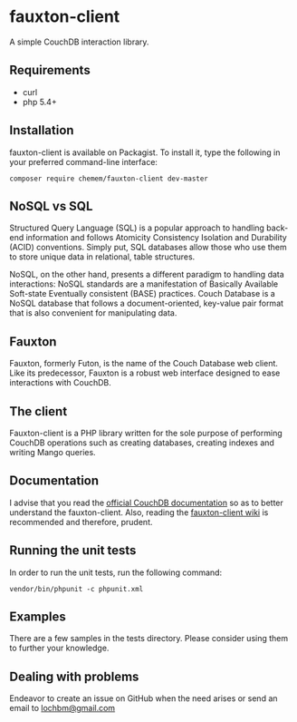 # fauxton-client
A simple CouchDB interaction library.

## Requirements

- curl
- php 5.4+

## Installation

fauxton-client is available on Packagist. To install it, type the following in your preferred
command-line interface:

`composer require chemem/fauxton-client dev-master`

## NoSQL vs SQL

Structured Query Language (SQL) is a popular approach to handling back-end information and follows 
Atomicity Consistency Isolation and Durability (ACID) conventions. Simply put, SQL databases allow 
those who use them to store unique data in relational, table structures.
  
NoSQL, on the other hand, presents a different paradigm to handling data interactions: 
NoSQL standards are a manifestation of Basically Available Soft-state Eventually consistent (BASE) practices. 
Couch Database is a NoSQL database that follows a document-oriented, key-value pair format 
that is also convenient for manipulating data.

## Fauxton

Fauxton, formerly Futon, is the name of the Couch Database web client. Like its predecessor, Fauxton 
is a robust web interface designed to ease interactions with CouchDB.

## The client

Fauxton-client is a PHP library written for the sole purpose of performing CouchDB operations such as 
creating databases, creating indexes and writing Mango queries.

## Documentation

I advise that you read the [official CouchDB documentation](http://docs.couchdb.org/en/2.0.0/api/index.html) 
so as to better understand the fauxton-client. Also, reading the [fauxton-client wiki](https://github.com/ace411/fauxton-client/wiki/Introduction) is recommended 
and therefore, prudent.

## Running the unit tests

In order to run the unit tests, run the following command:

`vendor/bin/phpunit -c phpunit.xml`

## Examples

There are a few samples in the tests directory. Please consider using them to further your knowledge.

## Dealing with problems

Endeavor to create an issue on GitHub when the need arises or send an email to lochbm@gmail.com
